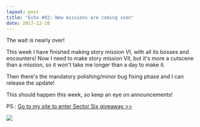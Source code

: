 ```yaml
---
layout: post
title: "Echo #92: New missions are coming soon"
date: 2017-12-10
---
```


The wait is nearly over!

This week I have finished making story mission VI, with all its bosses and encounters!
Now I need to make story mission VII, but it's more a cutscene than a mission, so it won't take me longer than a day to make it.

Then there's the mandatory polishing/minor bug fixing phase and I can release the update!

This should happen this week, so keep an eye on announcements!

PS.: [Go to my site to enter Sector Six giveaway >>](http://zuurix.com/community/)

![](https://github.com/Zuurix/Zuurix.github.io/blob/master/images/echo%2093/Keeper%202017.12.09.png?raw=true)
